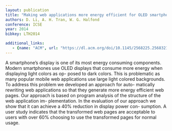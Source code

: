 ```yaml
---
layout: publication
title: "Making web applications more energy efficient for OLED smartphones"
authors: D. Li, A. H. Tran, W. G. Halfond
conference: ICSE
year: 2014
bibkey: LTH2014

additional_links:
   - {name: "ACM", url: "https://dl.acm.org/doi/10.1145/2568225.2568321"}
---
```

A smartphone’s display is one of its most energy consuming components. Modern smartphones use OLED displays that consume more energy when displaying light colors as op- posed to dark colors. This is problematic as many popular mobile web applications use large light colored backgrounds. To address this problem we developed an approach for auto- matically rewriting web applications so that they generate more energy efficient web pages. Our approach is based on program analysis of the structure of the web application im- plementation. In the evaluation of our approach we show that it can achieve a 40% reduction in display power con- sumption. A user study indicates that the transformed web pages are acceptable to users with over 60% choosing to use the transformed pages for normal usage.


